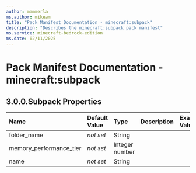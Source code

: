 ```yaml
---
author: mammerla
ms.author: mikeam
title: "Pack Manifest Documentation - minecraft:subpack"
description: "Describes the minecraft:subpack pack manifest"
ms.service: minecraft-bedrock-edition
ms.date: 02/11/2025 
---
```


# Pack Manifest Documentation - minecraft:subpack


## 3.0.0.Subpack Properties

|Name       |Default Value |Type |Description |Example Values |
|:----------|:-------------|:----|:-----------|:------------- |
| folder_name | *not set* | String |  |  | 
| memory_performance_tier | *not set* | Integer number |  |  | 
| name | *not set* | String |  |  | 